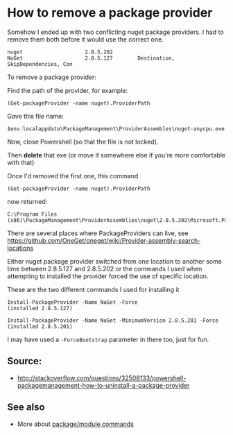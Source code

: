 ﻿# How to remove a package provider

Somehow I ended up with two conflicting nuget package providers.
I had to remove them both before it would use the correct one.

	nuget                    2.8.5.202
	NuGet                    2.8.5.127        Destination, SkipDependencies, Con

To remove a package provider:

Find the path of the provider, for example:

	(Get-packageProvider -name nuget).ProviderPath

Gave this file name:

	$env:localappdata\PackageManagement\ProviderAssembles\nuget-anycpu.exe

Now, close Powershell (so that the file is not locked).

Then **delete** that exe (or move it somewhere else if you're more comfortable with that)

Once I'd removed the first one, this command

	(Get-packageProvider -name nuget).ProviderPath

now returned:

	C:\Program Files (x86)\PackageManagement\ProviderAssemblies\nuget\2.8.5.202\Microsoft.PackageManagement.NuGetProvider.dll

There are several places where PackageProviders can live, see https://github.com/OneGet/oneget/wiki/Provider-assembly-search-locations

Either nuget package provider switched from one location to another some time between 2.8.5.127 and 2.8.5.202 or the commands I used when attempting to installed the provider forced the use of specific location.

These are the two different commands I used for installing it

	Install-PackageProvider -Name NuGet -Force
	(installed 2.8.5.127)

	Install-PackageProvider -Name NuGet -MinimumVersion 2.8.5.201 -Force
	(installed 2.8.5.201)

I may have used a `-ForceBootstrap` parameter in there too, just for fun.

## Source:

- http://stackoverflow.com/questions/32508133/powershell-packagemanagement-how-to-uninstall-a-package-provider

## See also

- More about [package/module commands](../powershell/module_commands.md)
